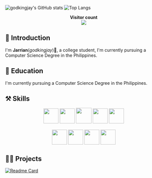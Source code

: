 ![godkingjay's GitHub stats](https://github-readme-stats.vercel.app/api?username=godkingjay&count_private=true&show_icons=true&theme=radical&show_owner=true)
![Top Langs](https://github-readme-stats.vercel.app/api/top-langs/?username=godkingjay&theme=radical&langs_count=20&layout=compact)

<p align="center"> 
  <b>Visitor count</b><br>
  <img src="https://profile-counter.glitch.me/godkingjay/count.svg" />
</p>

## 📜 Introduction

I'm **Jarrian**(*godkingjay*)👋, a college student, I'm currently pursuing a Computer Science Degree in the Philippines.

## 📖 Education

I'm currently pursuing a Computer Science Degree in the Philippines.

## ⚒️ Skills

<p align="center">
  <img height="48px" width="48px" src="https://upload.wikimedia.org/wikipedia/commons/thumb/3/38/HTML5_Badge.svg/768px-HTML5_Badge.svg.png"/>
  <img height="48px" width="48px" src="https://upload.wikimedia.org/wikipedia/commons/thumb/6/62/CSS3_logo.svg/800px-CSS3_logo.svg.png"/>
  <img height="50px" width="50px" src="https://icon-library.com/images/javascript-icon-png/javascript-icon-png-23.jpg"/>
  <img height="48px" width="48px" src="https://w7.pngwing.com/pngs/915/519/png-transparent-typescript-hd-logo-thumbnail.png"/>
  <img height="48px" width="48px" src="https://icon-library.com/images/php-icon-png/php-icon-png-7.jpg"/>
  <br/>
  <br/>
  <img height="48px" width="48px" src="https://cdn-icons-png.flaticon.com/512/226/226777.png"/>
  <img height="48px" width="48px" src="https://upload.wikimedia.org/wikipedia/commons/thumb/1/18/ISO_C%2B%2B_Logo.svg/1822px-ISO_C%2B%2B_Logo.svg.png"/>
  <img height="48px" width="48px" src="https://accupixel.co.uk/wp-content/uploads/2021/08/1200px-Python-logo-notext.svg_.png"/>
  <img height="48px" width="48px" src="https://cdn1.iconfinder.com/data/icons/programing-development-8/24/react_logo-512.png"/>
</p>

## 👨‍💻 Projects

[![Readme Card](https://github-readme-stats.vercel.app/api/pin/?username=godkingjay&repo=authentic-pinoy-recipes-app&theme=radical)](https://github.com/godkingjay/Authentic-Pinoy-Recipes-App)
